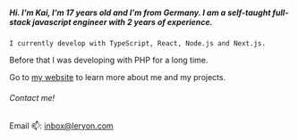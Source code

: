 ##### Hi. I'm Kai, I'm 17 years old and I'm from Germany. I am a self-taught full-stack javascript engineer with 2 years of experience.

```
I currently develop with TypeScript, React, Node.js and Next.js.
```

 Before that I was developing with PHP for a long time.

Go to [my website](https://kaimdt.vercel.app) to learn more about me and my projects.



###### Contact me!

Email 📫: inbox@leryon.com

<!--
**kaimdt/kaimdt** is a ✨ _special_ ✨ repository because its `README.md` (this file) appears on your GitHub profile.

Here are some ideas to get you started:

- 🔭 I’m currently working on ...
- 🌱 I’m currently learning ...
- 👯 I’m looking to collaborate on ...
- 🤔 I’m looking for help with ...
- 💬 Ask me about ...
- 📫 How to reach me: ...
- 😄 Pronouns: ...
- ⚡ Fun fact: ...
-->

